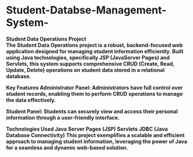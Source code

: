 # Student-Databse-Management-System-
<b>Student Data Operations Project<b><br>
The Student Data Operations project is a robust, backend-focused web application designed for managing student information efficiently. Built using Java technologies, specifically JSP (JavaServer Pages) and Servlets, this system supports comprehensive CRUD (Create, Read, Update, Delete) operations on student data stored in a relational database.

Key Features
Administrator Panel: Administrators have full control over student records, enabling them to perform CRUD operations to manage the data effectively.

Student Panel: Students can securely view and access their personal information through a user-friendly interface.

Technologies Used
Java Server Pages (JSP)
Servlets
JDBC (Java Database Connectivity)
This project exemplifies a scalable and efficient approach to managing student information, leveraging the power of Java for a seamless and dynamic web-based solution.
